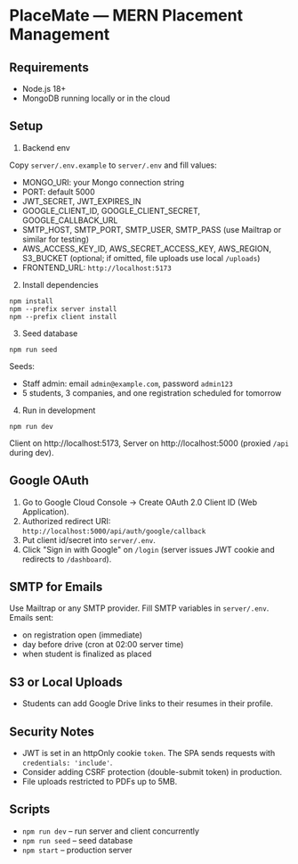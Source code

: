 PlaceMate — MERN Placement Management
====================================

Requirements
------------
- Node.js 18+
- MongoDB running locally or in the cloud

Setup
-----
1) Backend env

Copy `server/.env.example` to `server/.env` and fill values:

- MONGO_URI: your Mongo connection string
- PORT: default 5000
- JWT_SECRET, JWT_EXPIRES_IN
- GOOGLE_CLIENT_ID, GOOGLE_CLIENT_SECRET, GOOGLE_CALLBACK_URL
- SMTP_HOST, SMTP_PORT, SMTP_USER, SMTP_PASS (use Mailtrap or similar for testing)
- AWS_ACCESS_KEY_ID, AWS_SECRET_ACCESS_KEY, AWS_REGION, S3_BUCKET (optional; if omitted, file uploads use local `/uploads`)
- FRONTEND_URL: `http://localhost:5173`

2) Install dependencies

```
npm install
npm --prefix server install
npm --prefix client install
```

3) Seed database

```
npm run seed
```

Seeds:
- Staff admin: email `admin@example.com`, password `admin123`
- 5 students, 3 companies, and one registration scheduled for tomorrow

4) Run in development

```
npm run dev
```

Client on http://localhost:5173, Server on http://localhost:5000 (proxied `/api` during dev).

Google OAuth
------------
1. Go to Google Cloud Console → Create OAuth 2.0 Client ID (Web Application).
2. Authorized redirect URI: `http://localhost:5000/api/auth/google/callback`
3. Put client id/secret into `server/.env`.
4. Click "Sign in with Google" on `/login` (server issues JWT cookie and redirects to `/dashboard`).

SMTP for Emails
---------------
Use Mailtrap or any SMTP provider. Fill SMTP variables in `server/.env`.
Emails sent:
- on registration open (immediate)
- day before drive (cron at 02:00 server time)
- when student is finalized as placed

S3 or Local Uploads
-------------------
- Students can add Google Drive links to their resumes in their profile.

Security Notes
--------------
- JWT is set in an httpOnly cookie `token`. The SPA sends requests with `credentials: 'include'`.
- Consider adding CSRF protection (double-submit token) in production.
- File uploads restricted to PDFs up to 5MB.

Scripts
-------
- `npm run dev` – run server and client concurrently
- `npm run seed` – seed database
- `npm start` – production server



